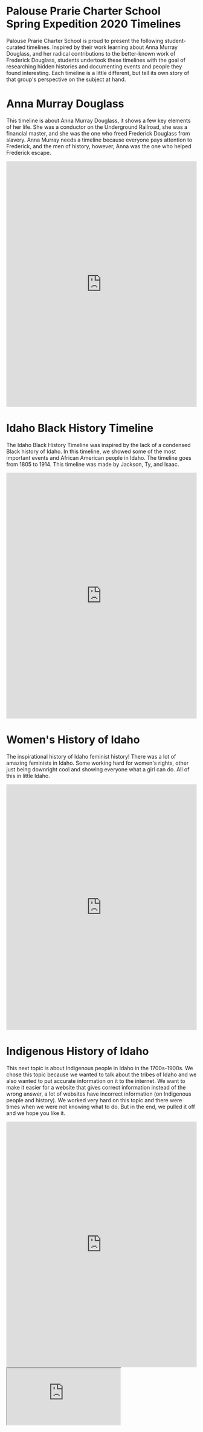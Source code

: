 # Palouse Prarie Charter School Spring Expedition 2020 Timelines #

Palouse Prarie Charter School is proud to present the following student-curated timelines. Inspired by their work learning about Anna Murray Douglass, and her radical contributions to the better-known work of Frederick Douglass, students undertook these timelines with the goal of researching hidden histories and documenting events and people they found interesting. Each timeline is a little different, but tell its own story of that group's perspective on the subject at hand.

# Anna Murray Douglass  #

This timeline is about Anna Murray Douglass, it shows a few key elements of her life. She was a conductor on the Underground Railroad, she was a financial master, and she was the one who freed Frederick Douglass from slavery. Anna Murray needs a timeline because everyone pays attention to Frederick, and the men of history, however, Anna was the one who helped Frederick escape. <Authors pending>

<iframe src='https://cdn.knightlab.com/libs/timeline3/latest/embed/index.html?source=1FRDlNRmtUJFj0g72IzOM-9AiC5QJcIXEkQHzaikqyRc&font=Default&lang=en&initial_zoom=2&height=650' width='100%' height='650' webkitallowfullscreen mozallowfullscreen allowfullscreen frameborder='0'></iframe>

# Idaho Black History Timeline #

The Idaho Black History Timeline was inspired by the lack of a condensed Black history of Idaho. In this timeline, we showed some of the most important events and African American people in Idaho. The timeline goes from 1805 to 1914. 
This timeline was made by Jackson, Ty, and Isaac.

<iframe src='https://cdn.knightlab.com/libs/timeline3/latest/embed/index.html?source=1DgTiu9gBV06rSPG-5Jj6HKhrMnC2Odtmtx-iT2PT-LI&font=Default&lang=en&initial_zoom=2&height=650' width='100%' height='650' webkitallowfullscreen mozallowfullscreen allowfullscreen frameborder='0'></iframe>

# Women's History of Idaho #

The inspirational history of Idaho feminist history! There was a lot of amazing feminists in Idaho. Some working hard for women's rights, other just being downright cool and showing everyone what a girl can do. All of this in little Idaho.

<iframe src='https://cdn.knightlab.com/libs/timeline3/latest/embed/index.html?source=10MixkOLS_ZlpWxHp7Ob99iDo2MO_ZruAP-8QVFe46IQ&font=Default&lang=en&initial_zoom=2&height=650' width='100%' height='650' webkitallowfullscreen mozallowfullscreen allowfullscreen frameborder='0'></iframe>

# Indigenous History of Idaho #

This next topic is about Indigenous people in Idaho in the 1700s-1900s. We chose this topic because we wanted to talk about the tribes of Idaho and we also wanted to put accurate information on it to the internet. We want to make it easier for a website that gives correct information instead of the wrong answer, a lot of websites have incorrect information (on Indigenous people and history). We worked very hard on this topic and there were times when we were not knowing what to do. But in the end, we pulled it off and we hope you like it.

<iframe src='https://cdn.knightlab.com/libs/timeline3/latest/embed/index.html?source=193O-4T9xyiMZSG2iEP9VZW4xM74IK_4R4xYFIndzwCs&font=Default&lang=en&initial_zoom=2&height=650' width='100%' height='650' webkitallowfullscreen mozallowfullscreen allowfullscreen frameborder='0'></iframe>
  
 <iframe src="https://spiky-baboon-f11.notion.site/14f91ff0a6a54740b89d82b7134285ff?v=75a6ee49c0d144fd9d012b73391fc6f0"></iframe>

